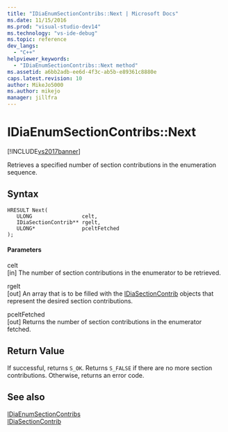 ```yaml
---
title: "IDiaEnumSectionContribs::Next | Microsoft Docs"
ms.date: 11/15/2016
ms.prod: "visual-studio-dev14"
ms.technology: "vs-ide-debug"
ms.topic: reference
dev_langs: 
  - "C++"
helpviewer_keywords: 
  - "IDiaEnumSectionContribs::Next method"
ms.assetid: a6bb2adb-ee6d-4f3c-ab5b-e89361c8880e
caps.latest.revision: 10
author: MikeJo5000
ms.author: mikejo
manager: jillfra
---
```

# IDiaEnumSectionContribs::Next
[!INCLUDE[vs2017banner](../../includes/vs2017banner.md)]

Retrieves a specified number of section contributions in the enumeration sequence.  
  
## Syntax  
  
```cpp#  
HRESULT Next(   
   ULONG                celt,   
   IDiaSectionContrib** rgelt,  
   ULONG*               pceltFetched  
);  
```  
  
#### Parameters  
 celt  
 [in] The number of section contributions in the enumerator to be retrieved.  
  
 rgelt  
 [out] An array that is to be filled with the [IDiaSectionContrib](../../debugger/debug-interface-access/idiasectioncontrib.md) objects that represent the desired section contributions.  
  
 pceltFetched  
 [out] Returns the number of section contributions in the enumerator fetched.  
  
## Return Value  
 If successful, returns `S_OK`. Returns `S_FALSE` if there are no more section contributions. Otherwise, returns an error code.  
  
## See also  
 [IDiaEnumSectionContribs](../../debugger/debug-interface-access/idiaenumsectioncontribs.md)   
 [IDiaSectionContrib](../../debugger/debug-interface-access/idiasectioncontrib.md)
